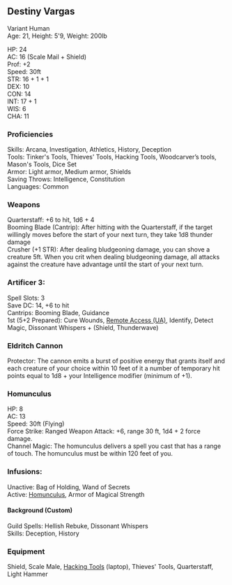 ## Destiny Vargas
Variant Human \
Age: 21, Height: 5'9, Weight: 200lb 

HP: 24 \
AC: 16 (Scale Mail + Shield) \
Prof: +2 \
Speed: 30ft\
STR: 16 + 1 + 1 \
DEX: 10 \
CON: 14 \
INT: 17 + 1 \
WIS: 6 \
CHA: 11

### Proficiencies
Skills: Arcana, Investigation, Athletics, History, Deception \
Tools: Tinker's Tools, Thieves' Tools, Hacking Tools, Woodcarver’s tools, Mason's Tools, Dice Set \
Armor: Light armor, Medium armor, Shields \
Saving Throws: Intelligence, Constitution \
Languages: Common

### Weapons
Quarterstaff: +6 to hit, 1d6 + 4 \
Booming Blade (Cantrip): After hitting with the Quarterstaff, if the target willingly moves before the start of your next turn, they take 1d8 thunder damage \
Crusher (+1 STR): After dealing bludgeoning damage, you can shove a creature 5ft. When you crit when dealing bludgeoning damage, all attacks against the creature have advantage until the start of your next turn. 

### Artificer 3: 
Spell Slots: 3 \
Save DC: 14, +6 to hit \
Cantrips: Booming Blade, Guidance \
1st (5+2 Prepared): Cure Wounds, [Remote Access (UA)](http://dnd5e.wikidot.com/spell:remote-access), Identify, Detect Magic, Dissonant Whispers + (Shield, Thunderwave) 

### Eldritch Cannon
Protector: The cannon emits a burst of positive energy that grants itself and each creature of your choice within 10 feet of it a number of temporary hit points equal to 1d8 + your Intelligence modifier (minimum of +1).

### Homunculus
HP: 8 \
AC: 13 \
Speed: 30ft (Flying) \
Force Strike: Ranged Weapon Attack: +6, range 30 ft, 1d4 + 2 force damage. \
Channel Magic: The homunculus delivers a spell you cast that has a range of touch. The homunculus must be within 120 feet of you.

### Infusions: 
Unactive: Bag of Holding, Wand of Secrets \
Active: [Homunculus](http://dnd5e.wikidot.com/artificer:infusions), Armor of Magical Strength

#### Background (Custom) 
Guild Spells: Hellish Rebuke, Dissonant Whispers \
Skills: Deception, History


### Equipment
Shield, Scale Male, [Hacking Tools](https://media.wizards.com/2015/downloads/dnd/UA_ModernMagic.pdf) (laptop), Thieves' Tools, Quarterstaff, Light Hammer

